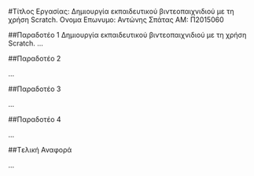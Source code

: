 ﻿#Τίτλος Εργασίας: Δημιουργία εκπαιδευτικού βιντεοπαιχνιδιού με τη χρήση Scratch.
Ονομα Επωνυμο: Αντώνης Σπάτας
ΑΜ: Π2015060

##Παραδοτέο 1
Δημιουργία εκπαιδευτικού βιντεοπαιχνιδιού με τη χρήση Scratch.
...

##Παραδοτέο 2

…

##Παραδοτέο 3

...

##Παραδοτέο 4

...

##Tελική Αναφορά

...

